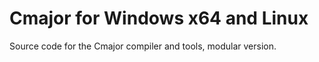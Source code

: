 Cmajor for Windows x64 and Linux
================================

Source code for the Cmajor compiler and tools, modular version.
